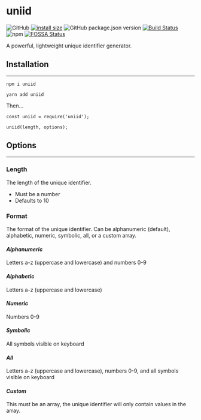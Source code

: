 # uniid

![GitHub](https://img.shields.io/github/license/ElitKrit/uniid?color=blue)
[![install size](https://packagephobia.com/badge?p=uniid@latest)](https://packagephobia.com/result?p=uniid@latest)
![GitHub package.json version](https://img.shields.io/github/package-json/v/ElitKrit/uniid)
[![Build Status](https://travis-ci.org/ElitKrit/uniid.svg?branch=master)](https://travis-ci.org/ElitKrit/uniid)
![npm](https://img.shields.io/npm/dw/uniid)
[![FOSSA Status](https://app.fossa.com/api/projects/git%2Bgithub.com%2FElitKrit%2Funiid.svg?type=shield)](https://app.fossa.com/projects/git%2Bgithub.com%2FElitKrit%2Funiid?ref=badge_shield)

A powerful, lightweight unique identifier generator.

## Installation
___

`npm i uniid`

`yarn add uniid`  

Then...  

```
const uniid = require('uniid');

uniid(length, options);
```  

## Options
___

### **Length**

The length of the unique identifier.
- Must be a number
- Defaults to 10

### **Format**

The format of the unique identifier. Can be alphanumeric (default), alphabetic, numeric, symbolic, all, or a custom array.

#### ***Alphanumeric***  
Letters a-z (uppercase and lowercase) and numbers 0-9

#### ***Alphabetic***  
Letters a-z (uppercase and lowercase)

#### ***Numeric***
Numbers 0-9

#### ***Symbolic***
All symbols visible on keyboard

#### ***All***  
Letters a-z (uppercase and lowercase), numbers 0-9, and all symbols visible on keyboard

#### ***Custom***
This must be an array, the unique identifier will only contain values in the array.